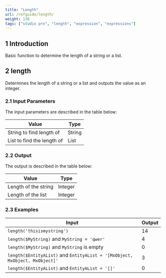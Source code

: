 ```yaml
---
title: "Length"
url: /refguide/length/
weight: 130
tags: ["studio pro", "length", "expression", "expressions"]
---
```


## 1 Introduction

Basic function to determine the length of a string or a list.

## 2 length

Determines the length of a string or a list and outputs the value as an integer.

### 2.1 Input Parameters

The input parameters are described in the table below:

| Value                      | Type   |
| -------------------------- | ------ |
| String to find length of   | String |
| List to find the length of | List   |

### 2.2 Output

The output is described in the table below:

| Value                | Type    |
| -------------------- | ------- |
| Length of the string | Integer |
| Length of the list   | Integer |

### 2.3 Examples

| Input | Output |
| --- | --- |
| `length('thisismystring')` | 14 |
| `length($MyString)` and `MyString = 'qwer'` | 4 |
| `length($MyString)` and `MyString` is empty | 0 |
| `length($EntityAList)` and `EntityAList = '[MxObject, MxObject, MxObject]'`| 3 |
| `length($EntityAList)` and `EntityAList = '[]'`| 0 |
